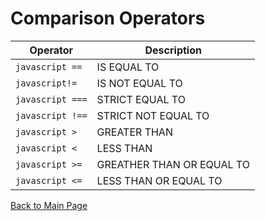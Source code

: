 # Comparison Operators

| __Operator__       | __Description__          |
|--------------------|--------------------------|
|```javascript ==``` |IS EQUAL TO               |
|```javascript!=```  |IS NOT EQUAL TO           |
|```javascript ===```|STRICT EQUAL TO           |
|```javascript !==```|STRICT NOT EQUAL TO       |
|```javascript >```  |GREATER THAN              |
|```javascript <```  |LESS THAN                 |
|```javascript >=``` |GREATHER THAN OR EQUAL TO |
|```javascript <=``` |LESS THAN OR EQUAL TO     |

[Back to Main Page](https://daesystephens.github.io/learning-journal)
